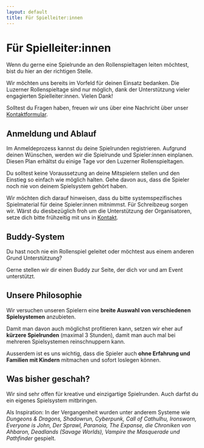 ```yaml
---
layout: default
title: Für Spielleiter:innen
---
```


# Für Spielleiter:innen

Wenn du gerne eine Spielrunde an den Rollenspieltagen leiten möchtest, bist du hier an der richtigen Stelle.

Wir möchten uns bereits im Vorfeld für deinen Einsatz bedanken. Die Luzerner Rollenspieltage sind nur möglich, dank der Unterstützung vieler engagierten Spielleiter:innen. Vielen Dank!

Solltest du Fragen haben, freuen wir uns über eine Nachricht über unser [Kontaktformular](/kontakt).

## Anmeldung und Ablauf

Im Anmeldeprozess kannst du deine Spielrunden registrieren. Aufgrund deinen Wünschen, werden wir die Spielrunde und Spieler:innen einplanen. Diesen Plan erhältst du einige Tage vor den Luzerner Rollenspieltagen.

Du solltest keine Voraussetzung an deine Mitspielern stellen und den Einstieg so einfach wie möglich halten. Gehe davon aus, dass die Spieler noch nie von deinem Spielsystem gehört haben.

Wir möchten dich darauf hinweisen, dass du bitte systemspezifisches Spielmaterial für deine Spieler:innen mitnimmst. Für Schreibzeug sorgen wir. Wärst du diesbezüglich froh um die Unterstützung der Organisatoren, setze dich bitte frühzeitig mit uns in [Kontakt](/kontakt).

## Buddy-System

Du hast noch nie ein Rollenspiel geleitet oder möchtest aus einem anderen Grund Unterstützung?

Gerne stellen wir dir einen Buddy zur Seite, der dich vor und am Event unterstützt.

## Unsere Philosophie

Wir versuchen unseren Spielern eine **breite Auswahl von verschiedenen Spielsystemen** anzubieten.

Damit man davon auch möglichst profitieren kann, setzen wir eher auf **kürzere Spielrunden** (maximal 3 Stunden), damit man auch mal bei mehreren Spielsystemen reinschnuppern kann.

Ausserdem ist es uns wichtig, dass die Spieler auch **ohne Erfahrung und Familien mit Kindern** mitmachen und sofort loslegen können.

## Was bisher geschah?

Wir sind sehr offen für kreative und einzigartige Spielrunden. Auch darfst du ein eigenes Spielsystem mitbringen.

Als Inspiration: In der Vergangenheit wurden unter anderem Systeme wie _Dungeons & Dragons, Shadowrun, Cyberpunk, Call of Cathulhu, Ironsworn, Everyone is John, Der Sprawl, Paranoia, The Expanse, die Chroniken von Ahbaron, Deadlands (Savage Worlds), Vampire the Masquerade und Pathfinder_ gespielt.
